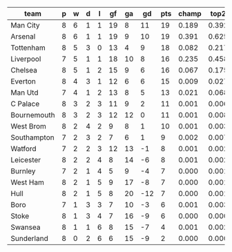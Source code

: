 |    team     | p | w | d | l | gf | ga | gd  | pts | champ | top2  | top3  | top4  |  5-7  | bot4  | bot3  | bot2  |
|-------------|---|---|---|---|----|----|-----|-----|-------|-------|-------|-------|-------|-------|-------|-------|
| Man City    | 8 | 6 | 1 | 1 | 19 |  8 |  11 |  19 | 0.189 | 0.392 | 0.575 | 0.713 | 0.211 | 0.001 | 0.000 | 0.000|
| Arsenal     | 8 | 6 | 1 | 1 | 19 |  9 |  10 |  19 | 0.391 | 0.625 | 0.778 | 0.878 | 0.101 | 0.000 | 0.000 | 0.000|
| Tottenham   | 8 | 5 | 3 | 0 | 13 |  4 |   9 |  18 | 0.082 | 0.217 | 0.371 | 0.535 | 0.315 | 0.003 | 0.001 | 0.000|
| Liverpool   | 7 | 5 | 1 | 1 | 18 | 10 |   8 |  16 | 0.235 | 0.458 | 0.641 | 0.770 | 0.178 | 0.000 | 0.000 | 0.000|
| Chelsea     | 8 | 5 | 1 | 2 | 15 |  9 |   6 |  16 | 0.067 | 0.175 | 0.322 | 0.476 | 0.339 | 0.004 | 0.002 | 0.001|
| Everton     | 8 | 4 | 3 | 1 | 12 |  6 |   6 |  15 | 0.009 | 0.027 | 0.066 | 0.130 | 0.308 | 0.042 | 0.024 | 0.011|
| Man Utd     | 7 | 4 | 1 | 2 | 13 |  8 |   5 |  13 | 0.021 | 0.068 | 0.141 | 0.243 | 0.355 | 0.020 | 0.011 | 0.004|
| C Palace    | 8 | 3 | 2 | 3 | 11 |  9 |   2 |  11 | 0.001 | 0.006 | 0.014 | 0.032 | 0.135 | 0.168 | 0.112 | 0.062|
| Bournemouth | 8 | 3 | 2 | 3 | 12 | 12 |   0 |  11 | 0.001 | 0.008 | 0.023 | 0.050 | 0.179 | 0.125 | 0.085 | 0.045|
| West Brom   | 8 | 2 | 4 | 2 |  9 |  8 |   1 |  10 | 0.001 | 0.003 | 0.008 | 0.022 | 0.104 | 0.217 | 0.148 | 0.088|
| Southampton | 7 | 2 | 3 | 2 |  7 |  6 |   1 |   9 | 0.002 | 0.007 | 0.019 | 0.039 | 0.157 | 0.150 | 0.101 | 0.056|
| Watford     | 7 | 2 | 2 | 3 | 12 | 13 |  -1 |   8 | 0.001 | 0.002 | 0.007 | 0.019 | 0.100 | 0.248 | 0.174 | 0.108|
| Leicester   | 8 | 2 | 2 | 4 |  8 | 14 |  -6 |   8 | 0.001 | 0.002 | 0.008 | 0.017 | 0.090 | 0.271 | 0.193 | 0.113|
| Burnley     | 7 | 2 | 1 | 4 |  5 |  9 |  -4 |   7 | 0.000 | 0.001 | 0.002 | 0.007 | 0.046 | 0.407 | 0.319 | 0.220|
| West Ham    | 8 | 2 | 1 | 5 |  9 | 17 |  -8 |   7 | 0.000 | 0.001 | 0.003 | 0.008 | 0.054 | 0.373 | 0.285 | 0.188|
| Hull        | 8 | 2 | 1 | 5 |  8 | 20 | -12 |   7 | 0.000 | 0.001 | 0.004 | 0.010 | 0.068 | 0.339 | 0.246 | 0.161|
| Boro        | 7 | 1 | 3 | 3 |  7 | 10 |  -3 |   6 | 0.001 | 0.003 | 0.010 | 0.025 | 0.119 | 0.216 | 0.148 | 0.089|
| Stoke       | 8 | 1 | 3 | 4 |  7 | 16 |  -9 |   6 | 0.000 | 0.000 | 0.001 | 0.004 | 0.036 | 0.457 | 0.358 | 0.250|
| Swansea     | 8 | 1 | 1 | 6 |  8 | 15 |  -7 |   4 | 0.001 | 0.002 | 0.008 | 0.019 | 0.093 | 0.265 | 0.191 | 0.119|
| Sunderland  | 8 | 0 | 2 | 6 |  6 | 15 |  -9 |   2 | 0.000 | 0.000 | 0.001 | 0.002 | 0.012 | 0.694 | 0.602 | 0.484|
